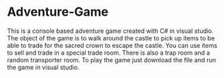 # Adventure-Game
This is a console based adventure game created with C# in visual studio. The object of the game is to walk around the castle to pick up items to be able to trade for the sacred crown to escape the castle. You can use items to sell and trade in a special trade room. There is also a trap room and a random transporter room. To play the game just download the file and run the game in visual studio. 
